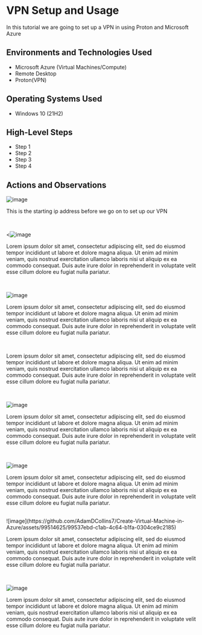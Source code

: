 <h1>VPN Setup and Usage</h1>
 In this tutorial we are going to set up a VPN in using Proton and Microsoft Azure<br />


<h2>Environments and Technologies Used</h2>

- Microsoft Azure (Virtual Machines/Compute)
- Remote Desktop
- Proton(VPN)


<h2>Operating Systems Used </h2>

- Windows 10 (21H2)



<h2>High-Level Steps</h2>

- Step 1
- Step 2
- Step 3
- Step 4

<h2>Actions and Observations</h2>

![image](https://github.com/AdamDCollins7/Create-Virtual-Machine-in-Azure/assets/99514625/bc6e3482-879d-4301-844d-081646b1d5b6)


<p>
This is the starting ip address before we go on to set up our VPN
</p>
<br />

<![image](https://github.com/AdamDCollins7/Create-Virtual-Machine-in-Azure/assets/99514625/da37e4e8-1f8b-4963-ae86-195527f034dd)

<p>
Lorem ipsum dolor sit amet, consectetur adipiscing elit, sed do eiusmod tempor incididunt ut labore et dolore magna aliqua. Ut enim ad minim veniam, quis nostrud exercitation ullamco laboris nisi ut aliquip ex ea commodo consequat. Duis aute irure dolor in reprehenderit in voluptate velit esse cillum dolore eu fugiat nulla pariatur.
</p>
<br />

![image](https://github.com/AdamDCollins7/Create-Virtual-Machine-in-Azure/assets/99514625/32d02e1f-ded7-4b7f-804f-eef859ece795)

<p>
Lorem ipsum dolor sit amet, consectetur adipiscing elit, sed do eiusmod tempor incididunt ut labore et dolore magna aliqua. Ut enim ad minim veniam, quis nostrud exercitation ullamco laboris nisi ut aliquip ex ea commodo consequat. Duis aute irure dolor in reprehenderit in voluptate velit esse cillum dolore eu fugiat nulla pariatur.
</p>
<br />
<p>
Lorem ipsum dolor sit amet, consectetur adipiscing elit, sed do eiusmod tempor incididunt ut labore et dolore magna aliqua. Ut enim ad minim veniam, quis nostrud exercitation ullamco laboris nisi ut aliquip ex ea commodo consequat. Duis aute irure dolor in reprehenderit in voluptate velit esse cillum dolore eu fugiat nulla pariatur.
</p>
<br />

![image](https://github.com/AdamDCollins7/Create-Virtual-Machine-in-Azure/assets/99514625/7b6d441b-26f4-4735-8796-700b773a0978)


<p>
Lorem ipsum dolor sit amet, consectetur adipiscing elit, sed do eiusmod tempor incididunt ut labore et dolore magna aliqua. Ut enim ad minim veniam, quis nostrud exercitation ullamco laboris nisi ut aliquip ex ea commodo consequat. Duis aute irure dolor in reprehenderit in voluptate velit esse cillum dolore eu fugiat nulla pariatur.
</p>
<br />

![image](https://github.com/AdamDCollins7/Create-Virtual-Machine-in-Azure/assets/99514625/3d9001d8-47fd-4c6c-8357-c10bb582c979)


<p>
Lorem ipsum dolor sit amet, consectetur adipiscing elit, sed do eiusmod tempor incididunt ut labore et dolore magna aliqua. Ut enim ad minim veniam, quis nostrud exercitation ullamco laboris nisi ut aliquip ex ea commodo consequat. Duis aute irure dolor in reprehenderit in voluptate velit esse cillum dolore eu fugiat nulla pariatur.
</p>
<br />
![image](https://github.com/AdamDCollins7/Create-Virtual-Machine-in-Azure/assets/99514625/99537ebd-c1ab-4c64-b1fa-0304ce9c2185)


<p>
Lorem ipsum dolor sit amet, consectetur adipiscing elit, sed do eiusmod tempor incididunt ut labore et dolore magna aliqua. Ut enim ad minim veniam, quis nostrud exercitation ullamco laboris nisi ut aliquip ex ea commodo consequat. Duis aute irure dolor in reprehenderit in voluptate velit esse cillum dolore eu fugiat nulla pariatur.
</p>
<br />

![image](https://github.com/AdamDCollins7/Create-Virtual-Machine-in-Azure/assets/99514625/6ab81e77-4f5d-4856-a979-d5839d2d471c)

<p>
Lorem ipsum dolor sit amet, consectetur adipiscing elit, sed do eiusmod tempor incididunt ut labore et dolore magna aliqua. Ut enim ad minim veniam, quis nostrud exercitation ullamco laboris nisi ut aliquip ex ea commodo consequat. Duis aute irure dolor in reprehenderit in voluptate velit esse cillum dolore eu fugiat nulla pariatur.
</p>
<br />
